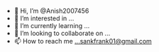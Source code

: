 - 👋 Hi, I’m @Anish2007456
- 👀 I’m interested in ...
- 🌱 I’m currently learning ...
- 💞️ I’m looking to collaborate on ...
- 📫 How to reach me ...sankfrank01@gmail.com 

<!---
Anish2007456/Anish2007456 is a ✨ special ✨ repository because its `README.md` (this file) appears on your GitHub profile.
You can click the Preview link to take a look at your changes.
--->
